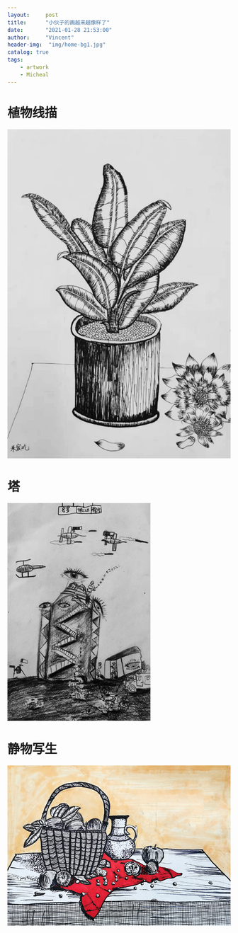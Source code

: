 ```yaml
---
layout:     post
title:      "小伙子的画越来越像样了"
date:       "2021-01-28 21:53:00"
author:     "Vincent"
header-img:  "img/home-bg1.jpg"
catalog: true
tags:
    - artwork
    - Micheal
---
```



# 植物线描

![植物线描](/img/artworks/20100126.jpg)

# 塔
![塔](/img/artworks/IMG_0243.jpg)

# 静物写生

![静物写生](/img/artworks/desk.jpg)




 
